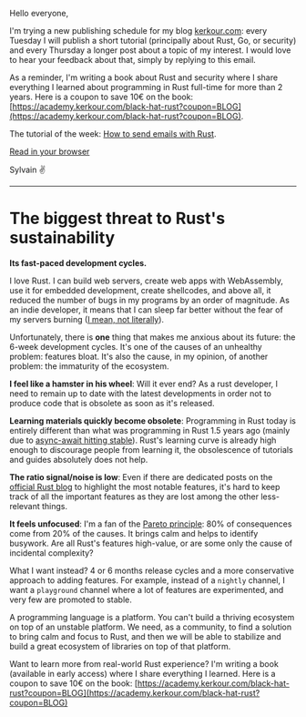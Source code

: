 Hello everyone,

I'm trying a new publishing schedule for my blog [kerkour.com](https://kerkour.com): every Tuesday I will publish a short tutorial (principally about Rust, Go, or security) and every Thursday a longer post about a topic of my interest. I would love to hear your feedback about that, simply by replying to this email.

As a reminder, I'm writing a book about Rust and security where I share everything I learned about programming in Rust full-time for more than 2 years. Here is a coupon to save 10€ on the book: [https://academy.kerkour.com/black-hat-rust?coupon=BLOG](https://academy.kerkour.com/black-hat-rust?coupon=BLOG).


The tutorial of the week: [How to send emails with Rust](https://kerkour.com/rust-send-email).


[Read in your browser](https://kerkour.com/the-biggest-threat-to-rust-sustainability/)

Sylvain ✌️

-------

# The biggest threat to Rust's sustainability

**Its fast-paced development cycles.**

I love Rust. I can build web servers, create web apps with WebAssembly, use it for embedded development, create shellcodes, and above all, it reduced the number of bugs in my programs by an order of magnitude. As an indie developer, it means that I can sleep far better without the fear of my servers burning ([I mean, not literally](https://www.ovh.com/world/news/press/cpl1787.fire-our-strasbourg-site)).

Unfortunately, there is **one** thing that makes me anxious about its future: the 6-week development cycles. It's one of the causes of an unhealthy problem: features bloat. It's also the cause, in my opinion, of another problem: the immaturity of the ecosystem.

**I feel like a hamster in his wheel**: Will it ever end? As a rust developer, I need to remain up to date with the latest developments in order not to produce code that is obsolete as soon as it's released.

**Learning materials quickly become obsolete**: Programming in Rust today is entirely different than what was programming in Rust 1.5 years ago (mainly due to [async-await hitting stable](https://blog.rust-lang.org/2019/11/07/Async-await-stable.html)). Rust's learning curve is already high enough to discourage people from learning it, the obsolescence of tutorials and guides absolutely does not help.

**The ratio signal/noise is low**:  Even if there are dedicated posts on the [official Rust blog](https://blog.rust-lang.org) to highlight the most notable features, it's hard to keep track of all the important features as they are lost among the other less-relevant things.

**It feels unfocused**: I'm a fan of the [Pareto principle](https://en.wikipedia.org/wiki/Pareto_principle):  80% of consequences come from 20% of the causes. It brings calm and helps to identify busywork. Are all Rust's features high-value, or are some only the cause of incidental complexity?

What I want instead? 4 or 6 months release cycles and a more conservative approach to adding features. For example, instead of a `nightly` channel, I want a `playground` channel where a lot of features are experimented, and very few are promoted to stable.

A programming language is a platform. You can't build a thriving ecosystem on top of an unstable platform. We need, as a community, to find a solution to bring calm and focus to Rust, and then we will be able to stabilize and build a great ecosystem of libraries on top of that platform.


Want to learn more from real-world Rust experience? I'm writing a book (available in early access) where I share everything I learned. Here is a coupon to save 10€ on the book: [https://academy.kerkour.com/black-hat-rust?coupon=BLOG](https://academy.kerkour.com/black-hat-rust?coupon=BLOG)
